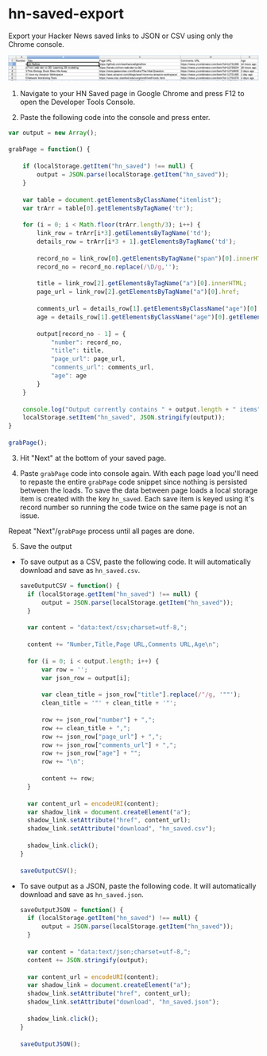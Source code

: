# hn-saved-export

Export your Hacker News saved links to JSON or CSV using only the Chrome console. 

![](csv-example.png)

1. Navigate to your HN Saved page in Google Chrome and press F12 to open the Developer Tools Console. 

2. Paste the following code into the console and press enter. 

  ```javascript
  var output = new Array();

  grabPage = function() {
      
      if (localStorage.getItem("hn_saved") !== null) {
          output = JSON.parse(localStorage.getItem("hn_saved"));
      }
  
      var table = document.getElementsByClassName("itemlist");
      var trArr = table[0].getElementsByTagName('tr');
  
      for (i = 0; i < Math.floor(trArr.length/3); i++) { 
          link_row = trArr[i*3].getElementsByTagName('td');
          details_row = trArr[i*3 + 1].getElementsByTagName('td');
          
          record_no = link_row[0].getElementsByTagName("span")[0].innerHTML;
          record_no = record_no.replace(/\D/g,'');
  
          title = link_row[2].getElementsByTagName("a")[0].innerHTML;
          page_url = link_row[2].getElementsByTagName("a")[0].href;
  
          comments_url = details_row[1].getElementsByClassName("age")[0].getElementsByTagName("a")[0].href;
          age = details_row[1].getElementsByClassName("age")[0].getElementsByTagName("a")[0].innerHTML;
  
          output[record_no - 1] = {
              "number": record_no, 
              "title": title,
              "page_url": page_url,
              "comments_url": comments_url,
              "age": age
          }
      }
  
      console.log("Output currently contains " + output.length + " items");
      localStorage.setItem("hn_saved", JSON.stringify(output));
  }
  
  grabPage();
  ```

3. Hit "Next" at the bottom of your saved page. 

4. Paste `grabPage` code into console again. With each page load you'll need to repaste the entire `grabPage` code snippet since nothing is persisted between the loads. To save the data between page loads a local storage item is created with the key `hn_saved`. Each save item is keyed using it's record number so running the code twice on the same page is not an issue. 
  
  
   
  Repeat "Next"/`grabPage` process until all pages are done. 

5. Save the output
   
  - To save output as a CSV, paste the following code. It will automatically download and save as `hn_saved.csv`. 
  
    ```javascript
    saveOutputCSV = function() {
      if (localStorage.getItem("hn_saved") !== null) {
          output = JSON.parse(localStorage.getItem("hn_saved"));
      }
  
      var content = "data:text/csv;charset=utf-8,";
  
      content += "Number,Title,Page URL,Comments URL,Age\n";
  
      for (i = 0; i < output.length; i++) { 
          var row = '';
          var json_row = output[i];
  
          var clean_title = json_row["title"].replace(/"/g, '""');
          clean_title = '"' + clean_title + '"';
  
          row += json_row["number"] + ",";
          row += clean_title + ",";
          row += json_row["page_url"] + ",";
          row += json_row["comments_url"] + ",";
          row += json_row["age"] + "";
          row += "\n";
  
          content += row;
      }
  
      var content_url = encodeURI(content);
      var shadow_link = document.createElement("a");
      shadow_link.setAttribute("href", content_url);
      shadow_link.setAttribute("download", "hn_saved.csv");
  
      shadow_link.click();
    }
    
    saveOutputCSV();
    ```


  - To save output as a JSON, paste the following code. It will automatically download and save as `hn_saved.json`. 
     
    ```javascript
    saveOutputJSON = function() {
      if (localStorage.getItem("hn_saved") !== null) {
          output = JSON.parse(localStorage.getItem("hn_saved"));
      }
  
      var content = "data:text/json;charset=utf-8,";
      content += JSON.stringify(output);
  
      var content_url = encodeURI(content);
      var shadow_link = document.createElement("a");
      shadow_link.setAttribute("href", content_url);
      shadow_link.setAttribute("download", "hn_saved.json");
  
      shadow_link.click();
    }
    
    saveOutputJSON();
    ```
